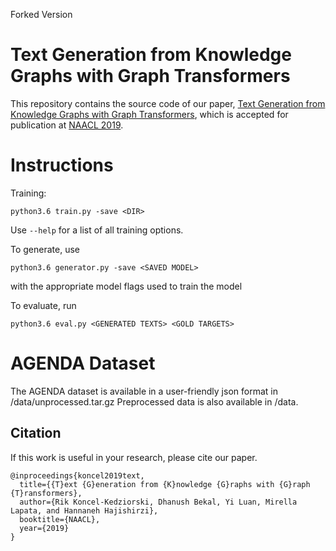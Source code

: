 Forked Version
# Text Generation from Knowledge Graphs with Graph Transformers

This repository contains the source code of our paper, [Text Generation from Knowledge Graphs with Graph Transformers](https://arxiv.org/abs/1904.02342), which is accepted for publication at [NAACL 2019](http://naacl2019.org/).

# Instructions

Training:
```
python3.6 train.py -save <DIR>
```
Use ``--help`` for a list of all training options.

To generate, use 
```
python3.6 generator.py -save <SAVED MODEL>
``` 
with the appropriate model flags used to train the model

To evaluate, run
```
python3.6 eval.py <GENERATED TEXTS> <GOLD TARGETS>
```


# AGENDA Dataset

The AGENDA dataset is available in a user-friendly json format in /data/unprocessed.tar.gz
Preprocessed data is also available in /data.


## Citation
If this work is useful in your research, please cite our paper.
```
@inproceedings{koncel2019text,
  title={{T}ext {G}eneration from {K}nowledge {G}raphs with {G}raph {T}ransformers},
  author={Rik Koncel-Kedziorski, Dhanush Bekal, Yi Luan, Mirella Lapata, and Hannaneh Hajishirzi},
  booktitle={NAACL},
  year={2019}
}
```

